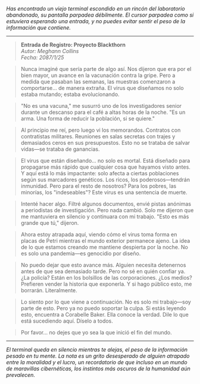 _Has encontrado un viejo terminal escondido en un rincón del laboratorio abandonado, su pantalla parpadea débilmente. El cursor parpadea como si estuviera esperando una entrada, y no puedes evitar sentir el peso de la información que contiene._

---

> **Entrada de Registro: Proyecto Blackthorn**  
> _Autor: Meghann Collins_  
> _Fecha: 2087/1/25_

> Nunca imaginé que sería parte de algo así. Nos dijeron que era por el bien mayor, un avance en la vacunación contra la gripe. Pero a medida que pasaban las semanas, las muestras comenzaron a comportarse... de manera extraña. El virus que diseñamos no solo estaba mutando; estaba evolucionando.

> "No es una vacuna," me susurró uno de los investigadores senior durante un descanso para el café a altas horas de la noche. "Es un arma. Una forma de reducir la población, si se quiere."

> Al principio me reí, pero luego vi los memorandos. Contratos con contratistas militares. Reuniones en salas secretas con trajes y demasiados ceros en sus presupuestos. Esto no se trataba de salvar vidas—se trataba de ganancias.

> El virus que están diseñando... no solo es mortal. Está diseñado para propagarse más rápido que cualquier cosa que hayamos visto antes. Y aquí está lo más impactante: solo afecta a ciertas poblaciones según sus marcadores genéticos. Los ricos, los poderosos—tendrán inmunidad. Pero para el resto de nosotros? Para los pobres, las minorías, los "indeseables"? Este virus es una sentencia de muerte.

> Intenté hacer algo. Filtré algunos documentos, envié pistas anónimas a periodistas de investigación. Pero nada cambió. Solo me dijeron que me mantuviera en silencio y continuara con mi trabajo. "Esto es más grande que tú," dijeron.

> Ahora estoy atrapada aquí, viendo cómo el virus toma forma en placas de Petri mientras el mundo exterior permanece ajeno. La idea de lo que estamos creando me mantiene despierta por la noche. No es solo una pandemia—es genocidio por diseño.

> No puedo dejar que esto avance más. Alguien necesita detenernos antes de que sea demasiado tarde. Pero no sé en quién confiar ya. ¿La policía? Están en los bolsillos de las corporaciones. ¿Los medios? Prefieren vender la historia que exponerla. Y si hago público esto, me borrarán. Literalmente.

> Lo siento por lo que viene a continuación. No es solo mi trabajo—soy parte de esto. Pero ya no puedo soportar la culpa. Si estás leyendo esto, encuentra a Corabelle Baker. Ella conoce la verdad. Dile lo que está sucediendo aquí. Díselo a todos.

> Por favor... no dejes que yo sea la que inició el fin del mundo.

---

_El terminal queda en silencio mientras te alejas, el peso de la información pesado en tu mente. La nota es un grito desesperado de alguien atrapado entre la moralidad y el lucro, un recordatorio de que incluso en un mundo de maravillas cibernéticas, los instintos más oscuros de la humanidad aún prevalecen._
